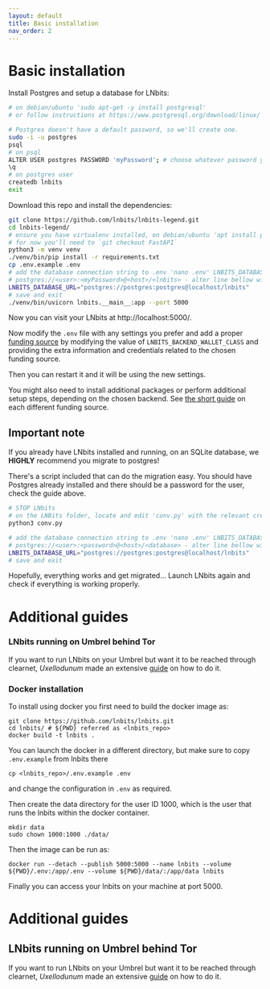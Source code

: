 ```yaml
---
layout: default
title: Basic installation
nav_order: 2
---
```


# Basic installation
Install Postgres and setup a database for LNbits:
```sh
# on debian/ubuntu 'sudo apt-get -y install postgresql'
# or follow instructions at https://www.postgresql.org/download/linux/

# Postgres doesn't have a default password, so we'll create one.
sudo -i -u postgres
psql
# on psql
ALTER USER postgres PASSWORD 'myPassword'; # choose whatever password you want
\q
# on postgres user
createdb lnbits
exit
```

Download this repo and install the dependencies:

```sh
git clone https://github.com/lnbits/lnbits-legend.git
cd lnbits-legend/
# ensure you have virtualenv installed, on debian/ubuntu 'apt install python3-venv' should work
# for now you'll need to `git checkout FastAPI`
python3 -m venv venv
./venv/bin/pip install -r requirements.txt
cp .env.example .env
# add the database connection string to .env 'nano .env' LNBITS_DATABASE_URL=
# postgres://<user>:<myPassword>@<host>/<lnbits> - alter line bellow with your user, password and db name
LNBITS_DATABASE_URL="postgres://postgres:postgres@localhost/lnbits"
# save and exit
./venv/bin/uvicorn lnbits.__main__:app --port 5000
```

Now you can visit your LNbits at http://localhost:5000/. 

Now modify the `.env` file with any settings you prefer and add a proper [funding source](./wallets.md) by modifying the value of `LNBITS_BACKEND_WALLET_CLASS` and providing the extra information and credentials related to the chosen funding source.

Then you can restart it and it will be using the new settings.

You might also need to install additional packages or perform additional setup steps, depending on the chosen backend. See [the short guide](./wallets.md) on each different funding source.

## Important note
If you already have LNbits installed and running, on an SQLite database, we **HIGHLY** recommend you migrate to postgres!

There's a script included that can do the migration easy. You should have Postgres already installed and there should be a password for the user, check the guide above.
```sh
# STOP LNbits
# on the LNBits folder, locate and edit 'conv.py' with the relevant credentials
python3 conv.py

# add the database connection string to .env 'nano .env' LNBITS_DATABASE_URL=
# postgres://<user>:<password>@<host>/<database> - alter line bellow with your user, password and db name
LNBITS_DATABASE_URL="postgres://postgres:postgres@localhost/lnbits"
# save and exit
```

Hopefully, everything works and get migrated... Launch LNbits again and check if everything is working properly.



# Additional guides

### LNbits running on Umbrel behind Tor

If you want to run LNbits on your Umbrel but want it to be reached through clearnet, _Uxellodunum_ made an extensive [guide](https://community.getumbrel.com/t/guide-lnbits-without-tor/604) on how to do it.

### Docker installation

To install using docker you first need to build the docker image as:

```
git clone https://github.com/lnbits/lnbits.git
cd lnbits/ # ${PWD} referred as <lnbits_repo>
docker build -t lnbits .
```

You can launch the docker in a different directory, but make sure to copy `.env.example` from lnbits there

```
cp <lnbits_repo>/.env.example .env
```

and change the configuration in `.env` as required.

Then create the data directory for the user ID 1000, which is the user that runs the lnbits within the docker container.

```
mkdir data
sudo chown 1000:1000 ./data/
```

Then the image can be run as:

```
docker run --detach --publish 5000:5000 --name lnbits --volume ${PWD}/.env:/app/.env --volume ${PWD}/data/:/app/data lnbits
```

Finally you can access your lnbits on your machine at port 5000.

# Additional guides

## LNbits running on Umbrel behind Tor

If you want to run LNbits on your Umbrel but want it to be reached through clearnet, _Uxellodunum_ made an extensive [guide](https://community.getumbrel.com/t/guide-lnbits-without-tor/604) on how to do it.
